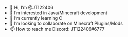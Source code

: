 - 👋 Hi, I’m @JT122406
- 👀 I’m interested in Java/Minecraft development 
- 🌱 I’m currently learning C
- 💞️ I’m looking to collaborate on Minecraft Plugins/Mods
- 📫 How to reach me Discord: JT122406#6777

<!---
JT122406/JT122406 is a ✨ special ✨ repository because its `README.md` (this file) appears on your GitHub profile.
You can click the Preview link to take a look at your changes.
--->
